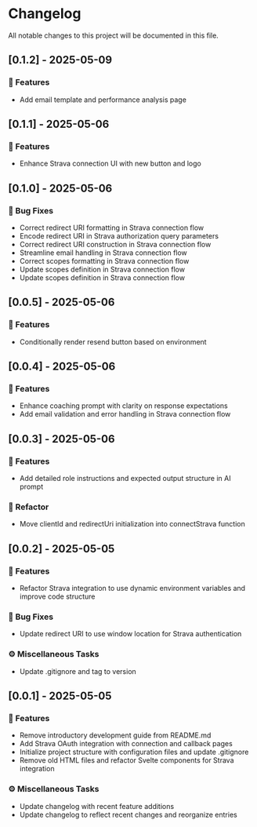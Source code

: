 # Changelog

All notable changes to this project will be documented in this file.

## [0.1.2] - 2025-05-09

### 🚀 Features

- Add email template and performance analysis page

## [0.1.1] - 2025-05-06

### 🚀 Features

- Enhance Strava connection UI with new button and logo

## [0.1.0] - 2025-05-06

### 🐛 Bug Fixes

- Correct redirect URI formatting in Strava connection flow
- Encode redirect URI in Strava authorization query parameters
- Correct redirect URI construction in Strava connection flow
- Streamline email handling in Strava connection flow
- Correct scopes formatting in Strava connection flow
- Update scopes definition in Strava connection flow
- Update scopes definition in Strava connection flow

## [0.0.5] - 2025-05-06

### 🚀 Features

- Conditionally render resend button based on environment

## [0.0.4] - 2025-05-06

### 🚀 Features

- Enhance coaching prompt with clarity on response expectations
- Add email validation and error handling in Strava connection flow

## [0.0.3] - 2025-05-06

### 🚀 Features

- Add detailed role instructions and expected output structure in AI prompt

### 🚜 Refactor

- Move clientId and redirectUri initialization into connectStrava function

## [0.0.2] - 2025-05-05

### 🚀 Features

- Refactor Strava integration to use dynamic environment variables and improve code structure

### 🐛 Bug Fixes

- Update redirect URI to use window location for Strava authentication

### ⚙️ Miscellaneous Tasks

- Update .gitignore and tag to version

## [0.0.1] - 2025-05-05

### 🚀 Features

- Remove introductory development guide from README.md
- Add Strava OAuth integration with connection and callback pages
- Initialize project structure with configuration files and update .gitignore
- Remove old HTML files and refactor Svelte components for Strava integration

### ⚙️ Miscellaneous Tasks

- Update changelog with recent feature additions
- Update changelog to reflect recent changes and reorganize entries

<!-- generated by git-cliff -->
